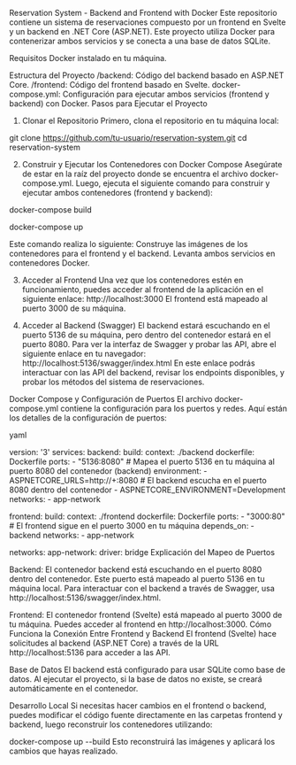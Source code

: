 Reservation System - Backend and Frontend with Docker
Este repositorio contiene un sistema de reservaciones compuesto por un frontend en Svelte y un backend en .NET Core (ASP.NET). Este proyecto utiliza Docker para contenerizar ambos servicios y se conecta a una base de datos SQLite.

Requisitos
Docker instalado en tu máquina.

Estructura del Proyecto
/backend: Código del backend basado en ASP.NET Core.
/frontend: Código del frontend basado en Svelte.
docker-compose.yml: Configuración para ejecutar ambos servicios (frontend y backend) con Docker.
Pasos para Ejecutar el Proyecto

1. Clonar el Repositorio
Primero, clona el repositorio en tu máquina local:


git clone https://github.com/tu-usuario/reservation-system.git
cd reservation-system

2. Construir y Ejecutar los Contenedores con Docker Compose
Asegúrate de estar en la raíz del proyecto donde se encuentra el archivo docker-compose.yml. Luego, ejecuta el siguiente comando para construir y ejecutar ambos contenedores (frontend y backend):

docker-compose build

docker-compose up

Este comando realiza lo siguiente:
Construye las imágenes de los contenedores para el frontend y el backend.
Levanta ambos servicios en contenedores Docker.

3. Acceder al Frontend
Una vez que los contenedores estén en funcionamiento, puedes acceder al frontend de la aplicación en el siguiente enlace:
http://localhost:3000
El frontend está mapeado al puerto 3000 de su máquina.

4. Acceder al Backend (Swagger)
El backend estará escuchando en el puerto 5136 de su máquina, pero dentro del contenedor estará en el puerto 8080. Para ver la interfaz de Swagger y probar las API, abre el siguiente enlace en tu navegador:
http://localhost:5136/swagger/index.html
En este enlace podrás interactuar con las API del backend, revisar los endpoints disponibles, y probar los métodos del sistema de reservaciones.

Docker Compose y Configuración de Puertos
El archivo docker-compose.yml contiene la configuración para los puertos y redes. Aquí están los detalles de la configuración de puertos:

yaml

version: '3'
services:
  backend:
    build:
      context: ./backend
      dockerfile: Dockerfile
    ports:
      - "5136:8080"  # Mapea el puerto 5136 en tu máquina al puerto 8080 del contenedor (backend)
    environment:
      - ASPNETCORE_URLS=http://+:8080  # El backend escucha en el puerto 8080 dentro del contenedor
      - ASPNETCORE_ENVIRONMENT=Development
    networks:
      - app-network

  frontend:
    build:
      context: ./frontend
      dockerfile: Dockerfile
    ports:
      - "3000:80"  # El frontend sigue en el puerto 3000 en tu máquina
    depends_on:
      - backend
    networks:
      - app-network

networks:
  app-network:
    driver: bridge
Explicación del Mapeo de Puertos

Backend:
El contenedor backend está escuchando en el puerto 8080 dentro del contenedor.
Este puerto está mapeado al puerto 5136 en tu máquina local.
Para interactuar con el backend a través de Swagger, usa http://localhost:5136/swagger/index.html.

Frontend:
El contenedor frontend (Svelte) está mapeado al puerto 3000 de tu máquina.
Puedes acceder al frontend en http://localhost:3000.
Cómo Funciona la Conexión Entre Frontend y Backend
El frontend (Svelte) hace solicitudes al backend (ASP.NET Core) a través de la URL http://localhost:5136 para acceder a las API.


Base de Datos
El backend está configurado para usar SQLite como base de datos. Al ejecutar el proyecto, si la base de datos no existe, se creará automáticamente en el contenedor.

Desarrollo Local
Si necesitas hacer cambios en el frontend o backend, puedes modificar el código fuente directamente en las carpetas frontend y backend, luego reconstruir los contenedores utilizando:

docker-compose up --build
Esto reconstruirá las imágenes y aplicará los cambios que hayas realizado.

